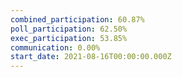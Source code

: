 ```yaml
---
combined_participation: 60.87%
poll_participation: 62.50%
exec_participation: 53.85%
communication: 0.00%
start_date: 2021-08-16T00:00:00.000Z
---
```

